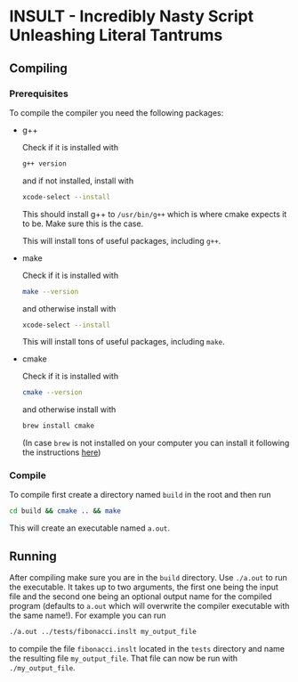 # INSULT - Incredibly Nasty Script Unleashing Literal Tantrums

## Compiling
### Prerequisites
To compile the compiler you need the following packages:
* g++

    Check if it is installed with

    ```bash
    g++ version
    ```

    and if not installed, install with

    ```bash
    xcode-select --install
    ```

    This should install g++ to `/usr/bin/g++` which is where cmake expects it to be. Make sure this is the case.

    This will install tons of useful packages, including `g++`.

* make

    Check if it is installed with

    ```bash
    make --version
    ```

    and otherwise install with

    ```bash
    xcode-select --install
    ```

    This will install tons of useful packages, including `make`.

* cmake

    Check if it is installed with

    ```bash
    cmake --version
    ```

    and otherwise install with

    ```bash
    brew install cmake
    ```
    (In case `brew` is not installed on your computer you can install it following the instructions [here](https://brew.sh))

### Compile
To compile first create a directory named `build` in the root and then run

```bash
cd build && cmake .. && make
```

This will create an executable named `a.out`.

## Running

After compiling make sure you are in the `build` directory. Use `./a.out` to run the executable. It takes up to two arguments, the first one being the input file and the second one being an optional output name for the compiled program (defaults to `a.out` which will overwrite the compiler executable with the same name!). For example you can run
```bash
./a.out ../tests/fibonacci.inslt my_output_file
```
to compile the file `fibonacci.inslt` located in the `tests` directory and name the resulting file `my_output_file`. That file can now be run with `./my_output_file`.
